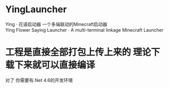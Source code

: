 # YingLauncher
Ying · 花语启动器 一个多端联动的Minecraft启动器</br>
Ying Flower Saying Launcher · A multi-terminal linkage Minecraft Launcher


<h1>工程是直接全部打包上传上来的 理论下载下来就可以直接编译 </h1><smell>对了 你需要有.Net 4.6的开发环境</smel>
